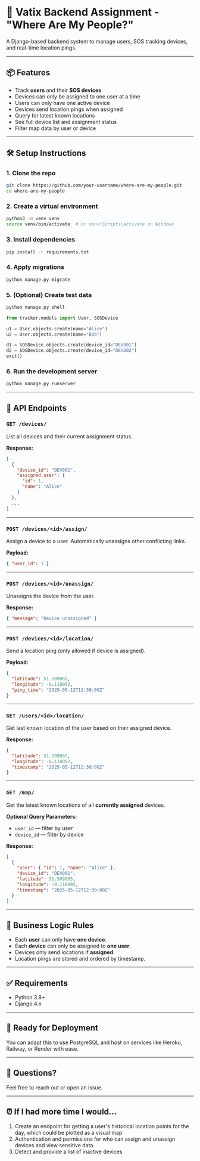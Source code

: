 # 🚨 Vatix Backend Assignment - "Where Are My People?"

A Django-based backend system to manage users, SOS tracking devices, and real-time location pings.

---

## 📦 Features

- Track **users** and their **SOS devices**
- Devices can only be assigned to one user at a time
- Users can only have one active device
- Devices send location pings when assigned
- Query for latest known locations
- See full device list and assignment status
- Filter map data by user or device

---

## 🛠 Setup Instructions

### 1. Clone the repo

```bash
git clone https://github.com/your-username/where-are-my-people.git
cd where-are-my-people
```

### 2. Create a virtual environment

```bash
python3 -m venv venv
source venv/bin/activate  # or venv\Scripts\activate on Windows
```

### 3. Install dependencies

```bash
pip install -r requirements.txt
```

### 4. Apply migrations

```bash
python manage.py migrate
```

### 5. (Optional) Create test data

```bash
python manage.py shell
```

```python
from tracker.models import User, SOSDevice

u1 = User.objects.create(name="Alice")
u2 = User.objects.create(name="Bob")

d1 = SOSDevice.objects.create(device_id="DEV001")
d2 = SOSDevice.objects.create(device_id="DEV002")
exit()
```

### 6. Run the development server

```bash
python manage.py runserver
```

---

## 🔗 API Endpoints

### `GET /devices/`

List all devices and their current assignment status.

**Response:**

```json
[
  {
    "device_id": "DEV001",
    "assigned_user": {
      "id": 1,
      "name": "Alice"
    }
  },
  ...
]
```

---

### `POST /devices/<id>/assign/`

Assign a device to a user. Automatically unassigns other conflicting links.

**Payload:**

```json
{ "user_id": 1 }
```

---

### `POST /devices/<id>/unassign/`

Unassigns the device from the user.

**Response:**

```json
{ "message": "Device unassigned" }
```

---

### `POST /devices/<id>/location/`

Send a location ping (only allowed if device is assigned).

**Payload:**

```json
{
  "latitude": 51.509865,
  "longitude": -0.118092,
  "ping_time": "2025-05-12T12:30:00Z"
}
```

---

### `GET /users/<id>/location/`

Get last known location of the user based on their assigned device.

**Response:**

```json
{
  "latitude": 51.509865,
  "longitude": -0.118092,
  "timestamp": "2025-05-12T12:30:00Z"
}
```

---

### `GET /map/`

Get the latest known locations of all **currently assigned** devices.

**Optional Query Parameters:**

- `user_id` — filter by user
- `device_id` — filter by device

**Response:**

```json
[
  {
    "user": { "id": 1, "name": "Alice" },
    "device_id": "DEV001",
    "latitude": 51.509865,
    "longitude": -0.118092,
    "timestamp": "2025-05-12T12:30:00Z"
  }
]
```

---

## 🧠 Business Logic Rules

- Each **user** can only have **one device**.
- Each **device** can only be assigned to **one user**.
- Devices only send locations if **assigned**.
- Location pings are stored and ordered by timestamp.

---

## ✅ Requirements

- Python 3.8+
- Django 4.x

---

## 🚀 Ready for Deployment

You can adapt this to use PostgreSQL and host on services like Heroku, Railway, or Render with ease.

---

## 📩 Questions?

Feel free to reach out or open an issue.

---

## ⏰ If I had more time I would...

1. Create an endpoint for getting a user's historical location points for the day, which could be plotted as a visual map
2. Authentication and permissions for who can assign and unassign devices and view sensitive data
3. Detect and provide a list of inactive devices
